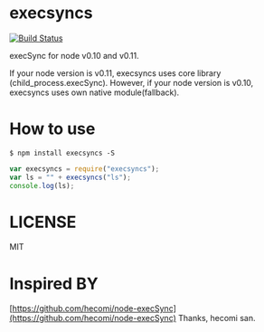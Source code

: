 execsyncs
===============
[![Build Status](https://travis-ci.org/yosuke-furukawa/execsyncs.svg?branch=master)](https://travis-ci.org/yosuke-furukawa/execsyncs)

execSync for node v0.10 and v0.11.

If your node version is v0.11, execsyncs uses core library (child_process.execSync).
However, if your node version is v0.10, execsyncs uses own native module(fallback).

How to use
================

```shell
$ npm install execsyncs -S
```


```javascript
var execsyncs = require("execsyncs");
var ls = "" + execsyncs("ls");
console.log(ls);
```


LICENSE
===============

MIT

Inspired BY
==============

[https://github.com/hecomi/node-execSync](https://github.com/hecomi/node-execSync)
Thanks, hecomi san.

